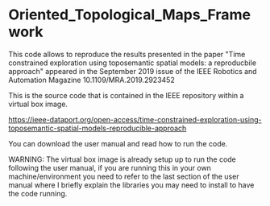 # Oriented_Topological_Maps_Framework
This code allows to reproduce the results presented in the paper "Time constrained exploration using toposemantic spatial models: a reproducbile approach" appeared in the September 2019 issue of the IEEE Robotics and Automation Magazine 10.1109/MRA.2019.2923452  

This is the source code that is contained in the IEEE repository within a virtual box image.

https://ieee-dataport.org/open-access/time-constrained-exploration-using-toposemantic-spatial-models-reproducible-approach

You can download the user manual and read how to run the code.

WARNING: The virtual box image is already setup up to run the code following the user manual, if you are running this in your own machine/environment you need to refer to the last section of the user manual where I briefly explain the libraries you may need to install to have the code running.
